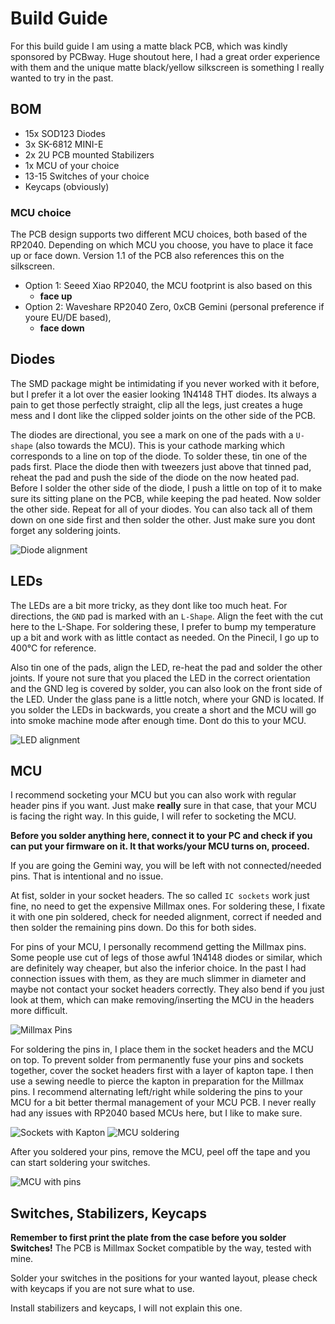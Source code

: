 # Build Guide

For this build guide I am using a matte black PCB, which was kindly sponsored by PCBway. Huge shoutout here, I had a great order experience with them and the unique matte black/yellow silkscreen is something I really wanted to try in the past. 
## BOM

- 15x SOD123 Diodes
- 3x SK-6812 MINI-E
- 2x 2U PCB mounted Stabilizers
- 1x MCU of your choice
- 13-15 Switches of your choice
- Keycaps (obviously)

### MCU choice
The PCB design supports two different MCU choices, both based of the RP2040. Depending on which MCU you choose, you have to place it face up or face down. Version 1.1 of the PCB also references this on the silkscreen.

- Option 1: Seeed Xiao RP2040, the MCU footprint is also based on this
	- **face up**
- Option 2: Waveshare RP2040 Zero, 0xCB Gemini (personal preference if youre EU/DE based), 
	- **face down**

## Diodes
The SMD package might be intimidating if you never worked with it before, but I prefer it a lot over the easier looking 1N4148 THT diodes. Its always a pain to get those perfectly straight, clip all the legs, just creates a huge mess and I dont like the clipped solder joints on the other side of the PCB. 

The diodes are directional, you see a mark on one of the pads with a `U-shape` (also towards the MCU). This is your cathode marking which corresponds to a line on top of the diode. To solder these, tin one of the pads first. Place the diode then with tweezers just above that tinned pad, reheat the pad and push the side of the diode on the now heated pad. Before I solder the other side of the diode, I push a little on top of it to make sure its sitting plane on the PCB, while keeping the pad heated. Now solder the other side. Repeat for all of your diodes. You can also tack all of them down on one side first and then solder the other. Just make sure you dont forget any soldering joints. 

![Diode alignment](https://github.com/exen904/ISO13715-PCB/blob/main/pictures/diode.png)

## LEDs
The LEDs are a bit more tricky, as they dont like too much heat. For directions, the `GND` pad is marked with an `L-Shape`. Align the feet with the cut here to the L-Shape. For soldering these, I prefer to bump my temperature up a bit and work with as little contact as needed. On the Pinecil, I go up to 400°C for reference. 

Also tin one of the pads, align the LED, re-heat the pad and solder the other joints. If youre not sure that you placed the LED in the correct orientation and the GND leg is covered by solder, you can also look on the front side of the LED. Under the glass pane is a little notch, where your GND is located. If you solder the LEDs in backwards, you create a short and the MCU will go into smoke machine mode after enough time. Dont do this to your MCU. 

![LED alignment](https://github.com/exen904/ISO13715-PCB/blob/main/pictures/led.png)

## MCU
I recommend socketing your MCU but you can also work with regular header pins if you want. Just make **really** sure in that case, that your MCU is facing the right way. In this guide, I will refer to socketing the MCU. 

**Before you solder anything here, connect it to your PC and check if you can put your firmware on it. It that works/your MCU turns on, proceed.**

If you are going the Gemini way, you will be left with not connected/needed pins. That is intentional and no issue.

At fist, solder in your socket headers. The so called `IC sockets` work just fine, no need to get the expensive Millmax ones. For soldering these, I fixate it with one pin soldered, check for needed alignment, correct if needed and then solder the remaining pins down. Do this for both sides. 

For pins of your MCU, I personally recommend getting the Millmax pins. Some people use cut of legs of those awful 1N4148 diodes or similar, which are definitely way cheaper, but also the inferior choice. In the past I had connection issues with them, as they are much slimmer in diameter and maybe not contact your socket headers correctly. They also bend if you just look at them, which can make removing/inserting the MCU in the headers more difficult. 

![Millmax Pins](https://github.com/exen904/ISO13715-PCB/blob/main/pictures/millmax_pins.png)

For soldering the pins in, I place them in the socket headers and the MCU on top. To prevent solder from permanently fuse your pins and sockets together, cover the socket headers first with a layer of kapton tape. I then use a sewing needle to pierce the kapton in preparation for the Millmax pins. I recommend alternating left/right while soldering the pins to your MCU for a bit better thermal management of your MCU PCB. I never really had any issues with RP2040 based MCUs here, but I like to make sure. 

![Sockets with Kapton](https://github.com/exen904/ISO13715-PCB/blob/main/pictures/kapton_sockets.png)
![MCU soldering](https://github.com/exen904/ISO13715-PCB/blob/main/pictures/mcu_pin.png)

After you soldered your pins, remove the MCU, peel off the tape and you can start soldering your switches. 

![MCU with pins](https://github.com/exen904/ISO13715-PCB/blob/main/pictures/mcu_with_pins.png)

## Switches, Stabilizers, Keycaps
**Remember to first print the plate from the case before you solder Switches!** The PCB is Millmax Socket compatible by the way, tested with mine.

Solder your switches in the positions for your wanted layout, please check with keycaps if you are not sure what to use. 

Install stabilizers and keycaps, I will not explain this one. 